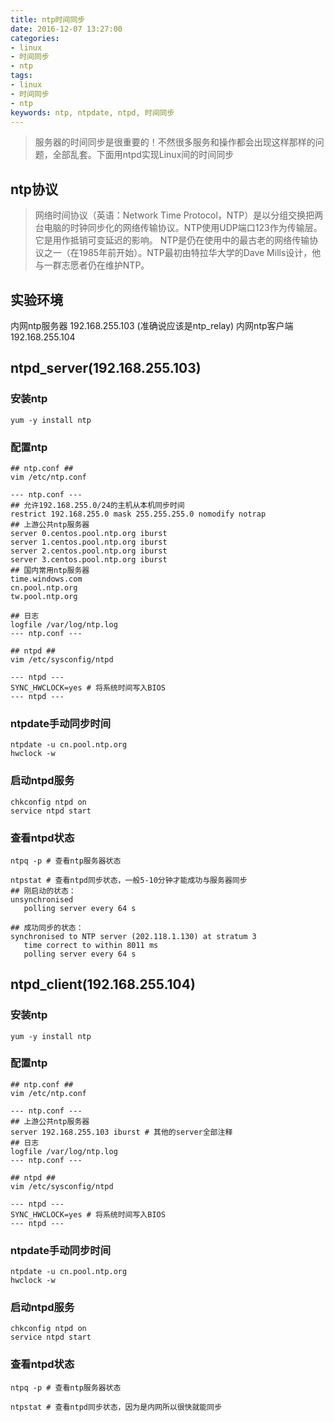 ```yaml
---
title: ntp时间同步
date: 2016-12-07 13:27:00
categories:
- linux
- 时间同步
- ntp
tags:
- linux
- 时间同步
- ntp
keywords: ntp, ntpdate, ntpd, 时间同步
---
```

> 服务器的时间同步是很重要的！不然很多服务和操作都会出现这样那样的问题，全部乱套。下面用ntpd实现Linux间的时间同步

<!-- more -->

## ntp协议

> 网络时间协议（英语：Network Time Protocol，NTP）是以分组交换把两台电脑的时钟同步化的网络传输协议。NTP使用UDP端口123作为传输层。它是用作抵销可变延迟的影响。
NTP是仍在使用中的最古老的网络传输协议之一（在1985年前开始）。NTP最初由特拉华大学的Dave Mills设计，他与一群志愿者仍在维护NTP。

## 实验环境
内网ntp服务器 192.168.255.103 (准确说应该是ntp_relay)
内网ntp客户端 192.168.255.104

## ntpd_server(192.168.255.103)

### 安装ntp
<pre><code class="language-bash line-numbers">yum -y install ntp
</code></pre>

### 配置ntp
<pre><code class="language-bash line-numbers">## ntp.conf ##
vim /etc/ntp.conf

--- ntp.conf ---
## 允许192.168.255.0/24的主机从本机同步时间
restrict 192.168.255.0 mask 255.255.255.0 nomodify notrap
## 上游公共ntp服务器
server 0.centos.pool.ntp.org iburst
server 1.centos.pool.ntp.org iburst
server 2.centos.pool.ntp.org iburst
server 3.centos.pool.ntp.org iburst
## 国内常用ntp服务器
time.windows.com
cn.pool.ntp.org
tw.pool.ntp.org

## 日志
logfile /var/log/ntp.log
--- ntp.conf ---

## ntpd ##
vim /etc/sysconfig/ntpd

--- ntpd ---
SYNC_HWCLOCK=yes # 将系统时间写入BIOS
--- ntpd ---
</code></pre>

### ntpdate手动同步时间
<pre><code class="language-bash line-numbers">ntpdate -u cn.pool.ntp.org
hwclock -w
</code></pre>

### 启动ntpd服务
<pre><code class="language-bash line-numbers">chkconfig ntpd on
service ntpd start
</code></pre>

### 查看ntpd状态
<pre><code class="language-bash line-numbers">ntpq -p # 查看ntp服务器状态

ntpstat # 查看ntpd同步状态，一般5-10分钟才能成功与服务器同步
## 刚启动的状态：
unsynchronised
   polling server every 64 s

## 成功同步的状态：
synchronised to NTP server (202.118.1.130) at stratum 3 
   time correct to within 8011 ms
   polling server every 64 s
</code></pre>

## ntpd_client(192.168.255.104)

### 安装ntp
<pre><code class="language-bash line-numbers">yum -y install ntp
</code></pre>

### 配置ntp
<pre><code class="language-bash line-numbers">## ntp.conf ##
vim /etc/ntp.conf

--- ntp.conf ---
## 上游公共ntp服务器
server 192.168.255.103 iburst # 其他的server全部注释
## 日志
logfile /var/log/ntp.log
--- ntp.conf ---

## ntpd ##
vim /etc/sysconfig/ntpd

--- ntpd ---
SYNC_HWCLOCK=yes # 将系统时间写入BIOS
--- ntpd --- 
</code></pre>


### ntpdate手动同步时间
<pre><code class="language-bash line-numbers">ntpdate -u cn.pool.ntp.org
hwclock -w
</code></pre>

### 启动ntpd服务
<pre><code class="language-bash line-numbers">chkconfig ntpd on
service ntpd start
</code></pre>

### 查看ntpd状态
<pre><code class="language-bash line-numbers">ntpq -p # 查看ntp服务器状态

ntpstat # 查看ntpd同步状态，因为是内网所以很快就能同步
</code></pre>
